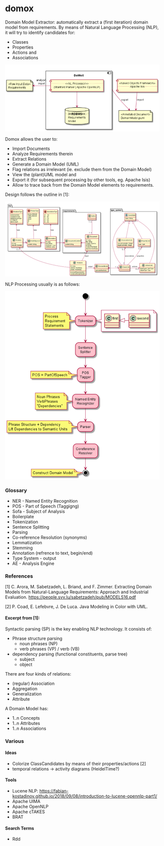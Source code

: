 # domox
Domain Model Extractor: automatically extract a (first iteration) domain model from requirements.
By means of Natural Language Processing (NLP), it will try to identify candidates for:

* Classes
* Properties
* Actions and
* Associations

![Preview](./docs/BigPicture.png)

Domox allows the user to:
* Import Documents
* Analyze Requirements therein
* Extract Relations
* Generate a Domain Model (UML)
* Flag relations as irrelevant (ie. exclude them from the Domain Model)
* View the (plant)UML model and
* Export it (for subsequent processing by other tools, eg. Apache Isis)
* Allow to trace back from the Domain Model elements to requirements.  

Design follows the outline in [1]:

![Preview](./docs/DomoxClassDiagram.png) 

NLP Processing usually is as follows:

![Preview](./docs/Pipeline.png)


### Glossary
* NER - Named Entity Recognition
* POS - Part of Speech (Taggigng)
* Sofa - Subject of Analysis
* Boilerplate
* Tokenization
* Sentence Splitting
* Parsing
* Co-reference Resolution (synonyms)
* Lemmatization
* Stemming
* Annotation (refrence to text, begin/end)
* Type System - output 
* AE - Analysis Engine


### References
[1] C. Arora, M. Sabetzadeh, L. Briand, and F. Zimmer. 
Extracting Domain Models from Natural-Language Requirements: 
Approach and Industrial Evaluation. 
https://people.svv.lu/sabetzadeh/pub/MODELS16.pdf

[2] P. Coad, E. Lefebvre, J. De Luca. Java Modeling in Color with UML.

#### Excerpt from [1]:
Syntactic parsing (SP) is the key enabling NLP technology.
It consists of:
* Phrase structure parsing
    * noun phrases (NP) 
    * verb phrases (VP) / verb (VB)
* dependency parsing (functional constituents, parse tree)
    * subject
    * object
    
There are four kinds of relations:
* (regular) Association
* Aggregation
* Generalization
* Attribute

A Domain Model has:
* 1..n Concepts
* 1..n Attributes
* 1..n Associations 

### Various
#### Ideas
* Colorize ClassCandidates by means of their properties/actions [2]
* temporal relations -> activity diagrams (HeidelTime?)

#### Tools
* Lucene NLP: https://fabian-kostadinov.github.io/2018/09/08/introduction-to-lucene-opennlp-part1/
* Apache UIMA
* Apache OpenNLP
* Apache cTAKES
* BRAT

#### Search Terms
* Rdd
